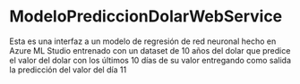 # ModeloPrediccionDolarWebService
Esta es una interfaz a un modelo de regresión de red neuronal hecho en Azure ML Studio entrenado con un dataset de 10 años del dolar que predice el valor del dolar con los últimos 10 días de su valor entregando como salida la predicción del valor del día 11
